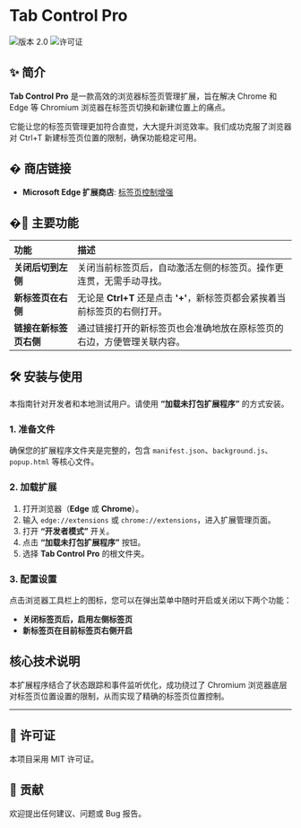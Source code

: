 # Tab Control Pro

![版本 2.0](https://img.shields.io/badge/版本-2.0-blue.svg)
![许可证](https://img.shields.io/badge/许可证-MIT-green.svg)

## ✨ 简介

**Tab Control Pro** 是一款高效的浏览器标签页管理扩展，旨在解决 Chrome 和 Edge 等 Chromium 浏览器在标签页切换和新建位置上的痛点。

它能让您的标签页管理更加符合直觉，大大提升浏览效率。我们成功克服了浏览器对 Ctrl+T 新建标签页位置的限制，确保功能稳定可用。

## � 商店链接

*   **Microsoft Edge 扩展商店**: [标签页控制增强](https://microsoftedge.microsoft.com/addons/detail/%E6%A0%87%E7%AD%BE%E9%A1%B5%E6%8E%A7%E5%88%B6%E5%A2%9E%E5%BC%BA/hfnjgodembadeejbkcpleagcemgkcnpe)

## �🚀 主要功能

| 功能 | 描述 |
| :--- | :--- |
| **关闭后切到左侧** | 关闭当前标签页后，自动激活左侧的标签页。操作更连贯，无需手动寻找。 |
| **新标签页在右侧** | 无论是 **Ctrl+T** 还是点击 **'+'**，新标签页都会紧挨着当前标签页的右侧打开。 |
| **链接在新标签页右侧** | 通过链接打开的新标签页也会准确地放在原标签页的右边，方便管理关联内容。 |

## 🛠 安装与使用

本指南针对开发者和本地测试用户。请使用 **“加载未打包扩展程序”** 的方式安装。

### 1. 准备文件

确保您的扩展程序文件夹是完整的，包含 `manifest.json`、`background.js`、`popup.html` 等核心文件。

### 2. 加载扩展

1.  打开浏览器（**Edge** 或 **Chrome**）。
2.  输入 `edge://extensions` 或 `chrome://extensions`，进入扩展管理页面。
3.  打开 **“开发者模式”** 开关。
4.  点击 **“加载未打包扩展程序”** 按钮。
5.  选择 **Tab Control Pro** 的根文件夹。

### 3. 配置设置

点击浏览器工具栏上的图标，您可以在弹出菜单中随时开启或关闭以下两个功能：

* **关闭标签页后，启用左侧标签页**
* **新标签页在目前标签页右侧开启**

## 核心技术说明

本扩展程序结合了状态跟踪和事件监听优化，成功绕过了 Chromium 浏览器底层对标签页位置设置的限制，从而实现了精确的标签页位置控制。

---

## 📜 许可证

本项目采用 MIT 许可证。

## 🤝 贡献

欢迎提出任何建议、问题或 Bug 报告。